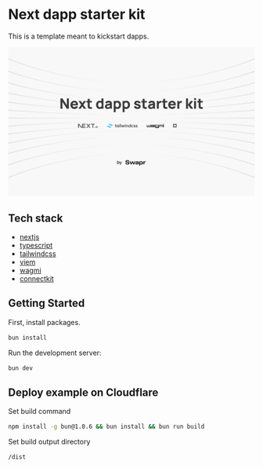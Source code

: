 # Next dapp starter kit

This is a template meant to kickstart dapps.

![Next dapp starter kit](/public/next-dapp-starter-kit.png)

## Tech stack

- [nextjs](https://nextjs.org/)
- [typescript](https://www.typescriptlang.org/)
- [tailwindcss](https://tailwindcss.com/)
- [viem](https://viem.sh/)
- [wagmi](https://wagmi.sh/)
- [connectkit](https://docs.family.co/connectkit)

## Getting Started

First, install packages.

```bash
bun install
```

Run the development server:

```bash
bun dev
```

## Deploy example on Cloudflare

Set build command

```bash
npm install -g bun@1.0.6 && bun install && bun run build
```

Set build output directory

```bash
/dist
```
